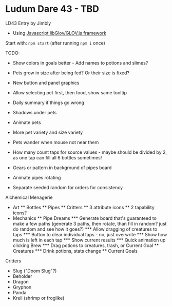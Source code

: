 Ludum Dare 43 - TBD
============================

LD43 Entry by Jimbly

* Using [Javascript libGlov/GLOV.js framework](https://github.com/Jimbly/turbulenz-playground)

Start with: `npm start` (after running `npm i` once)

TODO:
* Show colors in goals better - Add names to potions and slimes?

* Pets grow in size after being fed?  Or their size is fixed?
* New button and panel graphics
* Allow selecting pet first, then food, show same tooltip
* Daily summary if things go wrong
* Shadows under pets
* Animate pets
* More pet variety and size variety
* Pets wander when mouse not near them
* How many count taps for source values - maybe should be divided by 2, as one tap can fill all 6 bottles sometimes!
* Gears or pattern in background of pipes board
* Animate pipes rotating
* Separate seeded random for orders for consistency

Alchemical Menagerie
* Art
** Bottles
** Pipes
** Critters
** 3 attribute icons
** 2 tapability icons?
* Mechanics
** Pipe Dreams
*** Generate board that's guaranteed to make a few paths (generate 3 paths, then rotate, than fill in random? just do random and see how it goes?)
*** Allow dragging of creatures to taps
*** Button to clear individual taps - no, just overwrite
*** Show how much is left in each tap
*** Show current results
*** Quick animation up clicking Brew
*** Drag potions to creatures, trash, or Current Goal
** Creatures
*** Drink potions, stats change
** Current Goals

Critters
* Slug ("Doom Slug"?)
* Beholder
* Dragon
* Gryphon
* Panda
* Krell (shrimp or froglike)
